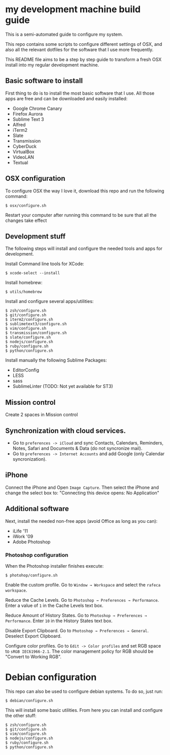 # my development machine build guide

This is a semi-automated guide to configure my system.

This repo contains some scripts to configure different settings of OSX, and also
all the relevant dotfiles for the software that I use more frequently.

This README file aims to be a step by step guide to transform a fresh OSX install
into my regular development machine.

## Basic software to install

First thing to do is to install the most basic software that I use. All those apps
are free and can be downloaded and easily installed:

* Google Chrome Canary
* Firefox Aurora
* Sublime Text 3
* Alfred
* iTerm2
* Slate
* Transmission
* CyberDuck
* VirtualBox
* VideoLAN
* Textual

## OSX configuration

To configure OSX the way I love it, download this repo and run the following command:

    $ osx/configure.sh

Restart your computer after running this command to be sure that all the changes
take effect

## Development stuff

The following steps will install and configure the needed tools and apps for
development.

Install Command line tools for XCode:

    $ xcode-select --install

Install homebrew:

    $ utils/homebrew

Install and configure several apps/utilities:

    $ zsh/configure.sh
    $ git/configure.sh
    $ iterm2/configure.sh
    $ sublimetext3/configure.sh
    $ vim/configure.sh
    $ transmission/configure.sh
    $ slate/configure.sh
    $ nodejs/configure.sh
    $ ruby/configure.sh
    $ python/configure.sh

Install manually the following Sublime Packages:

* EditorConfig
* LESS
* sass
* SublimeLinter (TODO: Not yet available for ST3)

## Mission control

Create 2 spaces in Mission control

## Synchronization with cloud services.

* Go to `preferences -> iCloud` and sync Contacts, Calendars, Reminders, Notes,
  Safari and Documents & Data (do not syncronize mail).
* Go to `preferences -> Internet Accounts` and add Google (only Calendar syncronization).

## iPhone

Connect the iPhone and Open `Image Capture`. Then select the iPhone and change
the select box to: "Connecting this device opens: No Application"

## Additional software

Next, install the needed non-free apps (avoid Office as long as you can):

* iLife '11
* iWork '09
* Adobe Photoshop

### Photoshop configuration

When the Photoshop installer finishes execute:

    $ photohop/configure.sh

Enable the custom profile. Go to `Window → Workspace` and select the `rafeca workspace`.

Reduce the Cache Levels. Go to `Photoshop → Preferences → Performance`. Enter a value of `1` in the Cache Levels text box.

Reduce Amount of History States. Go to `Photoshop → Preferences → Performance`. Enter `10` in the History States text box.

Disable Export Clipboard. Go to `Photoshop → Preferences → General`. Deselect Export Clipboard.

Configure color profiles. Go to `Edit -> Color profiles` and set RGB space to `sRGB IEC61966-2.1`. The color management policy for RGB should be "Convert to Working RGB".

# Debian configuration

This repo can also be used to configure debian systems. To do so, just run:

    $ debian/configure.sh

This will install some basic utilities. From here you can install and configure
the other stuff:

    $ zsh/configure.sh
    $ git/configure.sh
    $ vim/configure.sh
    $ nodejs/configure.sh
    $ ruby/configure.sh
    $ python/configure.sh
